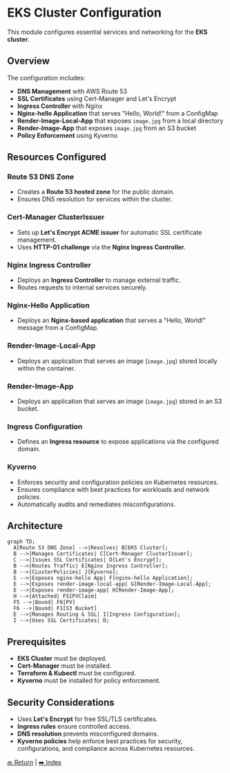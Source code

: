 # EKS Cluster Configuration

This module configures essential services and networking for the **EKS cluster**.

## Overview


The configuration includes:
- **DNS Management** with AWS Route 53
- **SSL Certificates** using Cert-Manager and Let's Encrypt
- **Ingress Controller** with Nginx
- **Nginx-hello Application** that serves "Hello, World!" from a ConfigMap
- **Render-Image-Local-App** that exposes `image.jpg` from a local directory
- **Render-Image-App** that exposes `image.jpg` from an S3 bucket
- **Policy Enforcement** using Kyverno

## Resources Configured

### **Route 53 DNS Zone**
- Creates a **Route 53 hosted zone** for the public domain.
- Ensures DNS resolution for services within the cluster.

### **Cert-Manager ClusterIssuer**
- Sets up **Let's Encrypt ACME issuer** for automatic SSL certificate management.
- Uses **HTTP-01 challenge** via the **Nginx Ingress Controller**.

### **Nginx Ingress Controller**
- Deploys an **Ingress Controller** to manage external traffic.
- Routes requests to internal services securely.

### **Nginx-Hello Application**
- Deploys an **Nginx-based application** that serves a "Hello, World!" message from a ConfigMap.

### **Render-Image-Local-App**
- Deploys an application that serves an image (`image.jpg`) stored locally within the container.

### **Render-Image-App**
- Deploys an application that serves an image (`image.jpg`) stored in an S3 bucket.

### **Ingress Configuration**
- Defines an **Ingress resource** to expose applications via the configured domain.

### **Kyverno**
- Enforces security and configuration policies on Kubernetes resources.
- Ensures compliance with best practices for workloads and network policies.
- Automatically audits and remediates misconfigurations.

## Architecture

```mermaid
graph TD;
  A[Route 53 DNS Zone] -->|Resolves| B[EKS Cluster];
  B -->|Manages Certificates| C[Cert-Manager ClusterIssuer];
  C -->|Issues SSL Certificates| D[Let's Encrypt];
  B -->|Routes Traffic| E[Nginx Ingress Controller];
  B -->|CLusterPolicies| J[Kyverno];
  E -->|Exposes nginx-hello App| F[nginx-hello Application];
  E -->|Exposes render-image-local-app| G[Render-Image-Local-App];
  E -->|Exposes render-image-app| H[Render-Image-App];
  H -->|Attached| F5[PVClaim]
  F5 -->|Bound| F6[PV]
  F6 -->|Bound| F1[S3 Bucket]
  E -->|Manages Routing & SSL| I[Ingress Configuration];
  I -->|Uses SSL Certificates| D;

```  

## Prerequisites
- **EKS Cluster** must be deployed.
- **Cert-Manager** must be installed.
- **Terraform & Kubectl** must be configured.
- **Kyverno** must be installed for policy enforcement.

## Security Considerations
- Uses **Let's Encrypt** for free SSL/TLS certificates.
- **Ingress rules** ensure controlled access.
- **DNS resolution** prevents misconfigured domains.
- **Kyverno policies** help enforce best practices for security, configurations, and compliance across Kubernetes resources.

[🔙 Return](../creation/README.md) | [➡️ Index](../../../../README.md)